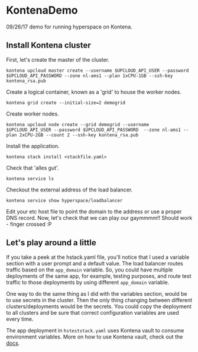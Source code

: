 # KontenaDemo
09/26/17 demo for running hyperspace on Kontena. 

## Install Kontena cluster
First, let's create the master of the cluster.

`kontena upcloud master create --username $UPCLOUD_API_USER --password $UPCLOUD_API_PASSWORD --zone nl-ams1 --plan 1xCPU-1GB --ssh-key kontena_rsa.pub`

Create a logical container, known as a 'grid' to house the worker nodes.

`kontena grid create --initial-size=2 demogrid`

Create worker nodes.

`kontena upcloud node create --grid demogrid --username $UPCLOUD_API_USER --password $UPCLOUD_API_PASSWORD  --zone nl-ams1 --plan 2xCPU-2GB --count 2 --ssh-key kontena_rsa.pub`

Install the application.

`kontena stack install <stackfile.yaml>`

Check that 'alles gut'.

`kontena service ls`

Checkout the external address of the load balancer.

`kontena service show hyperspace/loadbalancer `

Edit your etc host file to point the domain to the address or use a proper DNS record. Now, let's check that we can play our gaymmmm!! Should work - finger crossed :P

## Let's play around a little

If you take a peek at the hstack.yaml file, you'll notice that I used a variable section with a user prompt and a default value. The load balancer routes traffic based on the `app_domain` variable. So, you could have multiple deployments of the same app, for example, testing purposes, and route test traffic to those deployments by using different `app_domain` variable.  

One way to do the same thing as I did with the variables section, would be to use secrets in the cluster. Then the only thing changing between different clusters/deployments would be the secrets. You could copy the deployment to all clusters and be sure that correct configuration variables are used every time.

The app deployment in `hsteststack.yaml` uses Kontena vault to consume environment variables. More on how to use Kontena vault, check out the [docs](https://www.kontena.io/docs/using-kontena/vault.html).








